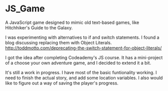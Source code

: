 # JS_Game

A JavaScript game designed to mimic old text-based games, like Hitchhiker's Guide to the Galaxy.

I was experimenting with alternatives to if and switch statements. I found a blog discussing replacing them with Object Literals.
http://toddmotto.com/deprecating-the-switch-statement-for-object-literals/

I got the idea after completing Codeademy's JS course. It has a mini-project of a choose your own adventure game,
and I decided to extend it a bit.

It's still a work in progress. I have most of the basic funtionality working. I need to finish the actual story,
and add some location variables. I also would like to figure out a way of saving the player's progress.
